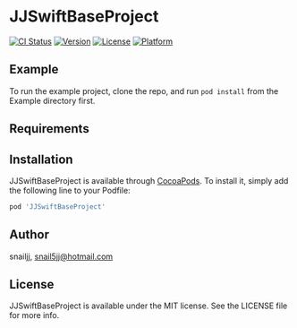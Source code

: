 # JJSwiftBaseProject

[![CI Status](https://img.shields.io/travis/snailjj/JJSwiftBaseProject.svg?style=flat)](https://travis-ci.org/snailjj/JJSwiftBaseProject)
[![Version](https://img.shields.io/cocoapods/v/JJSwiftBaseProject.svg?style=flat)](https://cocoapods.org/pods/JJSwiftBaseProject)
[![License](https://img.shields.io/cocoapods/l/JJSwiftBaseProject.svg?style=flat)](https://cocoapods.org/pods/JJSwiftBaseProject)
[![Platform](https://img.shields.io/cocoapods/p/JJSwiftBaseProject.svg?style=flat)](https://cocoapods.org/pods/JJSwiftBaseProject)

## Example

To run the example project, clone the repo, and run `pod install` from the Example directory first.

## Requirements

## Installation

JJSwiftBaseProject is available through [CocoaPods](https://cocoapods.org). To install
it, simply add the following line to your Podfile:

```ruby
pod 'JJSwiftBaseProject'
```

## Author

snailjj, snail5jj@hotmail.com

## License

JJSwiftBaseProject is available under the MIT license. See the LICENSE file for more info.
